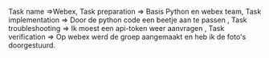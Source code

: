 Task name =>Webex, Task preparation => Basis Python en webex team, Task implementation => Door de python code een beetje aan te passen , Task troubleshooting => Ik moest een api-token weer aanvragen , Task verification => Op webex werd de groep aangemaakt en heb ik de foto's doorgestuurd.
